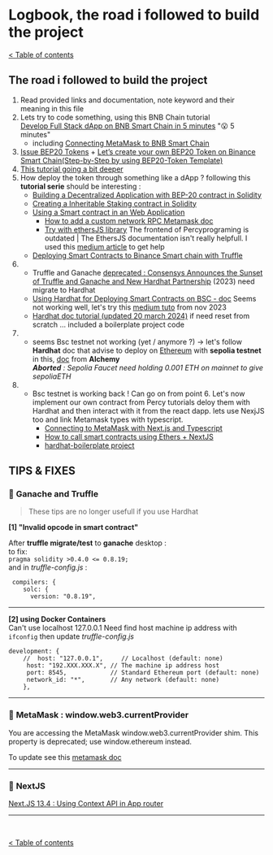 # **Logbook, the road i followed to build the project**

[< Table of contents](../tokenizerDocumentation.md)

## **The road i followed to build the project**

1. Read provided links and documentation, note keyword and their meaning in this file
2. Lets try to code something, using this BNB Chain tutorial  
[Develop Full Stack dApp on BNB Smart Chain in 5 minutes](https://docs.bnbchain.org/docs/dapp-dev/Hello-World/) "😮 5 minutes"
   - including [Connecting MetaMask to BNB Smart Chain](https://academy.binance.com/en/articles/connecting-metamask-to-binance-smart-chain)
3. [Issue BEP20 Tokens](https://docs.bnbchain.org/docs/issue-BEP20/) +  [Let’s create your own BEP20 Token on Binance Smart Chain(Step-by-Step by using BEP20-Token Template)](https://misterfocusth.medium.com/lets-create-your-own-bep20-token-on-binance-smart-chain-step-by-step-by-using-bep20-token-c41eacd1a5da)  
4. [This tutorial going a bit deeper](https://blog.logrocket.com/how-to-create-deploy-bep-20-token-binance-smart-chain/)
5. How deploy the token through something like a dApp ? following this **tutorial serie** should be interesting :  
   - [Building a Decentralized Application with BEP-20 contract in Solidity](https://programmingpercy.tech/blog/building-a-decentralized-application-with-bep-20-contract-in-solidity/)
   - [Creating a Inheritable Staking contract in Solidity](https://programmingpercy.tech/blog/creating-a-inheritable-staking-contract-in-solidity/)
   - [Using a Smart contract in an Web Application](https://programmingpercy.tech/blog/using-a-smart-contract-in-an-web-application/)  
     - [How to add a custom network RPC Metamask doc](https://support.metamask.io/hc/en-us/articles/360043227612-How-to-add-a-custom-network-RPC)  
     - [Try with ethersJS library](https://docs.ethers.org/v6/getting-started/) The frontend of Percyprograming is outdated | The EthersJS documentation isn't really helpfull. I used this [medium article](https://medium.com/coinmonks/integrating-ether-js-with-react-a-comprehensive-guide-cd9ccba57b93) to get help  
   - [Deploying Smart Contracts to Binance Smart chain with Truffle](https://programmingpercy.tech/blog/deploying-smart-contracts-to-binance-smart-chain-with-truffle/)
6. - Truffle and Ganache [deprecated : Consensys Announces the Sunset of Truffle and Ganache and New Hardhat Partnership](https://consensys.io/blog/consensys-announces-the-sunset-of-truffle-and-ganache-and-new-hardhat) (2023) need migrate to Hardhat
   - [Using Hardhat for Deploying Smart Contracts on BSC - doc](https://docs.bnbchain.org/docs/hardhat-new/) Seems not working well, let's try this [medium tuto](https://medium.com/@melihgunduz/deploying-smart-contract-to-bsc-testnet-with-hardhat-aa7b046eea1d) from nov 2023
   - [Hardhat doc tutorial (updated 20 march 2024)](https://hardhat.org/tutorial) if need reset from scratch ... included a boilerplate project code
7. - seems Bsc testnet not working (yet / anymore ?) -> let's follow **Hardhat** doc that advise to deploy on [Ethereum](https://ethereum.org/en/developers/docs/networks/#ethereum-testnets) with **sepolia testnet** in this, [doc](https://docs.alchemy.com/docs/how-to-deploy-a-smart-contract-to-the-sepolia-testnet) from **Alchemy**  
***Aborted** : Sepolia Faucet need holding 0.001 ETH on mainnet to give sepoliaETH*  
8. - Bsc testnet is working back ! Can go on from point 6. Let's now implement our own contract from Percy tutorials deloy them with Hardhat and then interact with it from the react dapp.
lets use NexjJS too and link Metamask types with typescript.  
     - [Connecting to MetaMask with Next.js and Typescript](https://medium.com/@mansour-qaderi/connecting-to-metamask-with-next-js-and-typescript-63a294144443) 
     - [How to call smart contracts using Ethers + NextJS](https://medium.com/@flavtech/how-to-easily-call-smart-contracts-using-ethers-nextjs-dd3dabd43c07)  
     - [hardhat-boilerplate project](https://github.com/NomicFoundation/hardhat-boilerplate/blob/master/frontend/src/components/Dapp.js)


## TIPS & FIXES


### 🔻 **Ganache and Truffle**  

> These tips are no longer usefull if you use Hardhat

**[1] "Invalid opcode in smart contract"**  

After **truffle migrate/test** to **ganache** desktop :  
to fix:  
    `pragma solidity >0.4.0 <= 0.8.19;`  
and in *truffle-config.js* :
```
 compilers: {
    solc: {
      version: "0.8.19",  
```

---

**[2] using Docker Containers**  
Can't use localhost 127.0.0.1
Need find host machine ip address with `ifconfig` then update *truffle-config.js*

```
development: {
    //  host: "127.0.0.1",     // Localhost (default: none)
     host: "192.XXX.XXX.X", // The machine ip address host
     port: 8545,            // Standard Ethereum port (default: none)
     network_id: "*",       // Any network (default: none)
    },
```

---

### 🔻 **MetaMask : window.web3.currentProvider**

You are accessing the MetaMask window.web3.currentProvider shim. This property is deprecated; use window.ethereum instead.

To update see this [metamask doc](https://docs.metamask.io/wallet/concepts/wallet-api/)

---

### 🔻 **NextJS**  
[Next.JS 13.4 : Using Context API in App router](https://medium.com/@seb_5882/nextjs-13-4-using-context-api-in-app-router-a1198a61c5c8)  

---

<br/>


[< Table of contents](../tokenizerDocumentation.md)